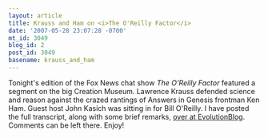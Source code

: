 ```yaml
---
layout: article
title: Krauss and Ham on <i>The O'Reilly Factor</i>
date: '2007-05-28 23:07:28 -0700'
mt_id: 3049
blog_id: 2
post_id: 3049
basename: krauss_and_ham
---
```

Tonight's edition of the Fox News chat show <i>The O'Reilly Factor</i> featured a segment on the big Creation Museum.  Lawrence Krauss defended science and reason against the crazed rantings of Answers in Genesis frontman Ken Ham.  Guest host John Kasich was sitting in for Bill O'Reilly.   I have posted the full transcript, along with some brief remarks, <a href="http://scienceblogs.com/evolutionblog/2007/05/the_kasichhamkrauss_instatrans.php">over at EvolutionBlog</a>.  Comments can be left there.  Enjoy!
